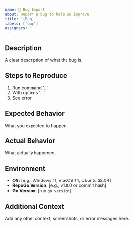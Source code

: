 ```yaml
---
name: 🐛 Bug Report
about: Report a bug to help us improve
title: '[Bug] '
labels: ['bug']
assignees: ''
---
```


## Description

A clear description of what the bug is.

## Steps to Reproduce

1. Run command '...'
2. With options '...'
3. See error

## Expected Behavior

What you expected to happen.

## Actual Behavior

What actually happened.

## Environment

- **OS**: [e.g., Windows 11, macOS 14, Ubuntu 22.04]
- **RepoGo Version**: [e.g., v1.0.0 or commit hash]
- **Go Version**: [run `go version`]

## Additional Context

Add any other context, screenshots, or error messages here.
